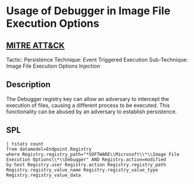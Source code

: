 # Usage of Debugger in Image File Execution Options

## [MITRE ATT&CK](https://attack.mitre.org/techniques/T1546/012/)
Tactic: Persistence
Technique: Event Triggered Execution
Sub-Technique: Image File Execution Options Injection

## Description
The Debugger registry key can allow an adversary to intercept the execution of files, causing a different process to be executed. This functionality can be abused by an adversary to establish persistence.

## SPL
```spl
| tstats count 
from datamodel=Endpoint.Registry 
where Registry.registry_path="*SOFTWARE\\Microsoft\\*\\Image File Execution Options\\*\\Debugger" AND Registry.action=modified
by host Registry.user Registry.action Registry.registry_path Registry.registry_value_name Registry.registry_value_type Registry.registry_value_data
```